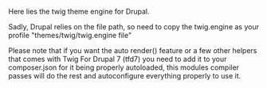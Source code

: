 Here lies the twig theme engine for Drupal.

Sadly, Drupal relies on the file path, so need to copy the twig.engine as
your profile "themes/twig/twig.engine file"

Please note that if you want the auto render() feature or a few other helpers
that comes with Twig For Drupal 7 (tfd7) you need to add it to your composer.json
for it being properly autoloaded, this modules compiler passes will do the rest
and autoconfigure everything properly to use it.

